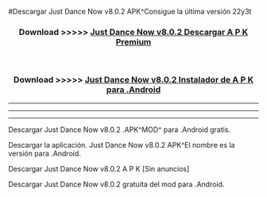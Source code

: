 #Descargar Just Dance Now v8.0.2 APK^Consigue la última versión 22y3t



<div align="center">
<h3>Download >>>>> <a href="https://es-sites.web.app/?es= Just Dance Now v8.0.2">Just Dance Now v8.0.2 Descargar A P K Premium</a></h3><br>

<h3>Download >>>>> <a href="https://es-sites.web.app/?es= Just Dance Now v8.0.2">Just Dance Now v8.0.2 Instalador de A P K para .Android</a></h3>
</div>


----------------------------------------------------------

----------------------------------------------------------

----------------------------------------------------------

Descargar Just Dance Now v8.0.2 .APK^MOD^ para .Android gratis.

Descargar la aplicación. Just Dance Now v8.0.2 APK^El nombre es la versión para .Android.

Descargar Just Dance Now v8.0.2 A P K [Sin anuncios]

Descargar Just Dance Now v8.0.2 gratuita del mod para .Android.